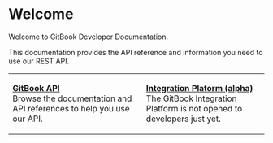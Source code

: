 # Welcome

Welcome to GitBook Developer Documentation.

This documentation provides the API reference and information you need to use our REST API.

|                                                                                                                                                            |                                                                                                                                                                                     |
| ---------------------------------------------------------------------------------------------------------------------------------------------------------- | ----------------------------------------------------------------------------------------------------------------------------------------------------------------------------------- |
| <p><strong></strong><a href="api/overview.md"><strong>GitBook API</strong></a><br>Browse the documentation and API references to help you use our API.</p> | <p><strong></strong><a href="integrations/README.md"><strong>Integration Platorm (alpha)</strong></a><br>The GitBook Integration Platform is not opened to developers just yet.</p> |
